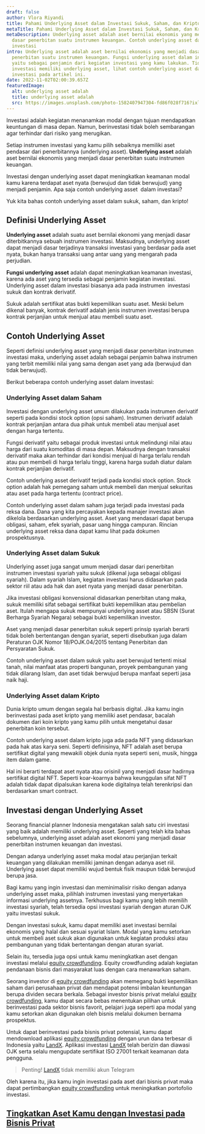 ```yaml
---
draft: false
author: Vlora Riyandi
title: Pahami Underlying Asset dalam Investasi Sukuk, Saham, dan Kripto
metaTitle: Pahami Underlying Asset dalam Investasi Sukuk, Saham, dan Kripto
metaDescription: Underlying asset adalah aset bernilai ekonomis yang menjadi
  dasar penerbitan suatu instrumen keuangan. Contoh underlying asset dalam
  investasi
intro: Underlying asset adalah aset bernilai ekonomis yang menjadi dasar
  penerbitan suatu instrumen keuangan. Fungsi underlying asset dalam investasi
  yaitu sebagai penjamin dari kegiatan investasi yang kamu lakukan. Tidak semua
  investasi memiliki underlying asset, lihat contoh underlying asset dalam
  investasi pada artikel ini.
date: 2022-11-02T02:00:39.657Z
featuredImage:
  alt: underlying asset adalah
  title: underlying asset adalah
  src: https://images.unsplash.com/photo-1582407947304-fd86f028f716?ixlib=rb-4.0.3&ixid=MnwxMjA3fDB8MHxwaG90by1wYWdlfHx8fGVufDB8fHx8&auto=format&fit=crop&w=996&q=80
---
```

Investasi adalah kegiatan menanamkan modal dengan tujuan mendapatkan keuntungan di masa depan. Namun, berinvestasi tidak boleh sembarangan agar terhindar dari risiko yang merugikan.

Setiap instrumen investasi yang kamu pilih sebaiknya memiliki aset pendasar dari penerbitannya (underlying asset). **Underlying asset** adalah aset bernilai ekonomis yang menjadi dasar penerbitan suatu instrumen keuangan. 

Investasi dengan underlying asset dapat meningkatkan keamanan modal kamu karena terdapat aset nyata (berwujud dan tidak berwujud) yang menjadi penjamin. Apa saja contoh underlying asset  dalam investasi? 

Yuk kita bahas contoh underlying asset dalam sukuk, saham, dan kripto!

## Definisi Underlying Asset

**Underlying asset** adalah suatu aset bernilai ekonomi yang menjadi dasar diterbitkannya sebuah instrumen investasi. Maksudnya, underlying asset dapat menjadi dasar terjadinya transaksi investasi yang berdasar pada aset nyata, bukan hanya transaksi uang antar uang yang mengarah pada perjudian. 

**Fungsi underlying asset** adalah dapat meningkatkan keamanan investasi, karena ada aset yang tersedia sebagai penjamin kegiatan investasi. Underlying asset dalam investasi biasanya ada pada instrumen  investasi sukuk dan kontrak derivatif. 

Sukuk adalah sertifikat atas bukti kepemilikan suatu aset. Meski belum dikenal banyak, kontrak derivatif adalah jenis instrumen investasi berupa kontrak perjanjian untuk menjual atau membeli suatu aset.

## Contoh Underlying Asset

Seperti definisi underlying asset yang menjadi dasar penerbitan instrumen investasi maka, underlying asset adalah sebagai penjamin bahwa instrumen yang terbit memiliki nilai yang sama dengan aset yang ada (berwujud dan tidak berwujud).

Berikut beberapa contoh underlying asset dalam investasi:

### Underlying Asset dalam Saham

Investasi dengan underlying asset umum dilakukan pada instrumen derivatif seperti pada kondisi stock option (opsi saham). Instrumen derivatif adalah kontrak perjanjian antara dua pihak untuk membeli atau menjual aset dengan harga tertentu.

Fungsi derivatif yaitu sebagai produk investasi untuk melindungi nilai atau harga dari suatu komoditas di masa depan. Maksudnya dengan transaksi derivatif maka akan terhindar dari kondisi menjual di harga terlalu rendah atau pun membeli di harga terlalu tinggi, karena harga sudah diatur dalam kontrak perjanjian derivatif.

Contoh underlying asset derivatif terjadi pada kondisi stock option. Stock option adalah hak pemegang saham untuk membeli dan menjual sekuritas atau aset pada harga tertentu (contract price). 

Contoh underlying asset dalam saham juga terjadi pada investasi pada reksa dana. Dana yang kita percayakan kepada manajer investasi akan dikelola berdasarkan underlying asset. Aset yang mendasari dapat berupa obligasi, saham, efek syariah, pasar uang hingga campuran. Rincian underlying asset reksa dana dapat kamu lihat pada dokumen prospektusnya.

### Underlying Asset dalam Sukuk

Underlying asset juga sangat umum menjadi dasar dari penerbitan instrumen investasi syariah yaitu sukuk (dikenal juga sebagai obligasi syariah). Dalam syariah Islam, kegiatan investasi harus didasarkan pada sektor riil atau ada hak dan aset nyata yang menjadi dasar penerbitan.

Jika investasi obligasi konvensional didasarkan penerbitan utang maka, sukuk memiliki sifat sebagai sertifikat bukti kepemilikan atau pembelian aset. Itulah mengapa sukuk mempunyai underlying asset atau SBSN (Surat Berharga Syariah Negara) sebagai bukti kepemilikan investor.

Aset yang menjadi dasar penerbitan sukuk seperti prinsip syariah berarti tidak boleh bertentangan dengan syariat, seperti disebutkan juga dalam Peraturan OJK Nomor 18/POJK.04/2015 tentang Penerbitan dan Persyaratan Sukuk.

Contoh underlying asset dalam sukuk yaitu aset berwujud tertenti misal tanah, nilai manfaat atas properti bangunan, proyek pembangunan yang tidak dilarang Islam, dan aset tidak berwujud berupa manfaat seperti jasa naik haji.

### Underlying Asset dalam Kripto

Dunia kripto umum dengan segala hal berbasis digital. Jika kamu ingin berinvestasi pada aset kripto yang memiliki aset pendasar, bacalah dokumen dari koin kripto yang kamu pilih untuk mengetahui dasar penerbitan koin tersebut.

Contoh underlying asset dalam kripto juga ada pada NFT yang didasarkan pada hak atas karya seni. Seperti definisinya, NFT adalah aset berupa sertifikat digital yang mewakili objek dunia nyata seperti seni, musik, hingga item dalam game.

Hal ini berarti terdapat aset nyata atau orisinil yang menjadi dasar hadirnya sertifikat digital NFT. Seperti koar-koarnya bahwa keunggulan sifat NFT adalah tidak dapat dipalsukan karena kode digitalnya telah terenkripsi dan berdasarkan smart contract.

## Investasi dengan Underlying Asset

Seorang financial planner Indonesia mengatakan salah satu ciri investasi yang baik adalah memiliki underlying asset. Seperti yang telah kita bahas sebelumnya, underlying asset adalah aset ekonomi yang menjadi dasar penerbitan instrumen keuangan dan investasi.

Dengan adanya underlying asset maka modal atau perjanjian terkait keuangan yang dilakukan memiliki jaminan dengan adanya aset riil. Underlying asset dapat memiliki wujud bentuk fisik maupun tidak berwujud berupa jasa.

Bagi kamu yang ingin investasi dan meminimalisir risiko dengan adanya underlying asset maka, pilihlah instrumen investasi yang menyertakan informasi underlying assetnya. Terkhusus bagi kamu yang lebih memilih investasi syariah, telah tersedia opsi investasi syariah dengan aturan OJK yaitu investasi sukuk.

Dengan investasi sukuk, kamu dapat memiliki aset investasi bernilai ekonomis yang halal dan sesuai syariat Islam. Modal yang kamu setorkan untuk membeli aset sukuk akan digunakan untuk kegiatan produksi atau pembangunan yang tidak bertentangan dengan aturan syariat.

Selain itu, tersedia juga opsi untuk kamu meningkatkan aset dengan investasi melalui [equity crowdfunding](https://landx.id/). Equity crowdfunding adalah kegiatan pendanaan bisnis dari masyarakat luas dengan cara menawarkan saham. 

Seorang investor di [equity crowdfunding](https://landx.id/) akan memegang bukti kepemilikan saham dari perusahaan privat dan mendapat potensi imbalan keuntungan berupa dividen secara berkala. Sebagai investor bisnis privat melalui [equity crowdfunding](https://landx.id/), kamu dapat secara bebas menentukan pilihan untuk berinvestasi pada sektor bisnis favorit, pelajari juga seperti apa modal yang kamu setorkan akan digunakan oleh bisnis melalui dokumen bernama prospektus.

Untuk dapat berinvestasi pada bisnis privat potensial, kamu dapat mendownload aplikasi [equity crowdfunding](https://landx.id/) dengan urun dana terbesar di Indonesia yaitu [LandX](https://landx.id/). Aplikasi investasi [LandX](https://landx.id/) telah berizin dan diawasi OJK serta selalu mengupdate sertifikat ISO 27001 terkait keamanan data pengguna. 

> Penting! [LandX](https://landx.id/) tidak memiliki akun Telegram

Oleh karena itu, jika kamu ingin investasi pada aset dari bisnis privat maka dapat pertimbangkan [equity crowdfunding](https://landx.id/) untuk meningkatkan portofolio investasi.[](https://app.landx.id/?utm_source=Organic+Page&utm_medium=Content+Blog&utm_campaign=BlogLandX&utm_id=Blog)

## [Tingkatkan Aset Kamu dengan Investasi pada Bisnis Privat](https://app.landx.id/?utm_source=Organic+Page&utm_medium=Content+Blog&utm_campaign=BlogLandX&utm_id=Blog)